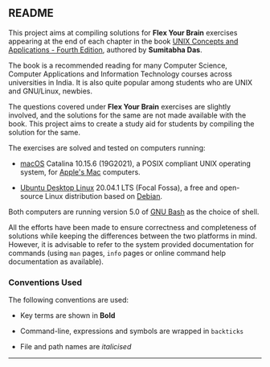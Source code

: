 ## README

This project aims at compiling solutions for **Flex Your Brain** exercises appearing at the end of each chapter in the book [UNIX Concepts and Applications - Fourth Edition][Book], authored by **Sumitabha Das**.

The book is a recommended reading for many Computer Science, Computer Applications and Information Technology courses across universities in India. It is also quite popular among students who are UNIX and GNU/Linux, newbies.

The questions covered under **Flex Your Brain** exercises are slightly involved, and the solutions for the same are not made available with the book. This project aims to create a study aid for students by compiling the solution for the same.

The exercises are solved and tested on computers running:
 
-	[macOS][macOS] Catalina 10.15.6 (19G2021), a POSIX compliant UNIX operating system, for [Apple's Mac][Mac] computers.

-	[Ubuntu Desktop Linux][Ubuntu] 20.04.1 LTS (Focal Fossa), a free and open-source Linux distribution based on [Debian][Debian].

Both computers are running version 5.0 of [GNU Bash][Bash] as the choice of shell.

All the efforts have been made to ensure correctness and completeness of solutions while keeping the differences between the two platforms in mind. However, it is advisable to refer to the system provided documentation for commands (using `man` pages, `info` pages or online command help documentation as available).

### Conventions Used

The following conventions are used:

-	Key terms are shown in **Bold**

-	Command-line, expressions and symbols are wrapped in `backticks`

-	File and path names are _italicised_

[Book]:   http://mhhe.com/das/uca/
[macOS]:  https://www.apple.com/macos/
[Mac]:    https://www.apple.com/mac/
[Ubuntu]: https://ubuntu.com/download/desktop/
[Debian]: https://www.debian.org/
[Bash]:   https://www.gnu.org/software/bash/

---
